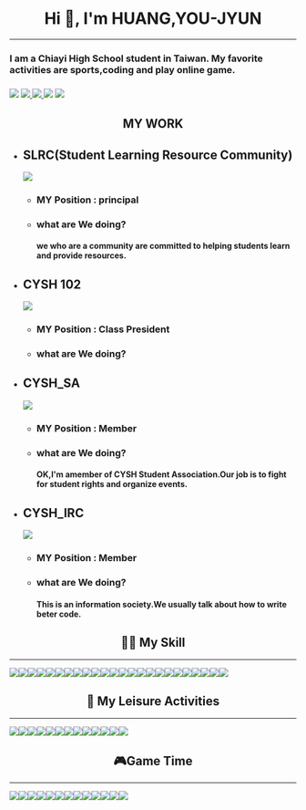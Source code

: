 <h1 align="center">Hi 👋, I'm HUANG,YOU-JYUN </h1>

------

### I am a Chiayi High School student in Taiwan.  My favorite activities are sports,coding and play online game.
### [<img src="https://img.shields.io/badge/My website-4285F4?style=for-the-badge&logo=Google-chrome&logoColor=white" />](https://sites.google.com/view/hyjdevelop-charlie960906/%E9%A6%96%E9%A0%81) [<img src="https://img.shields.io/badge/Gmail-D14836?style=for-the-badge&logo=gmail&logoColor=white" /> ](mailto:charlie960906@gmail.com) [<img src="https://img.shields.io/badge/Instagram-E4405F?style=for-the-badge&logo=instagram&logoColor=white" /> ](https://www.instagram.com/hyjcharlie960906/?hl=zh-tw)[<img src="https://img.shields.io/badge/Threads-000000?style=for-the-badge&logo=Threads&logoColor=white"/>](https://www.threads.net/@hyjcharlie960906) [<img src="https://img.shields.io/badge/Discord-5865F2?style=for-the-badge&logo=discord&logoColor=white"/> ](https://discord.com/invite/6MbHT4e4 ) 

<h2 align="center">MY WORK</h2>

- ## SLRC(Student Learning Resource Community)   
    
    [<img src="https://img.shields.io/badge/Discord-5865F2?style=for-the-badge&logo=discord&logoColor=white"/> ](https://discord.gg/RBFcN8MSzS ) 
    
     - ### MY Position : principal
     - ### what are We doing?
        #### we who are a community are committed   to helping students learn and provide resources.
- ## CYSH 102 
  [<img src="https://img.shields.io/badge/Instagram-E4405F?style=for-the-badge&logo=instagram&logoColor=white" /> ](https://www.instagram.com/cysh._.102/?hl=zh-tw)
    - ### MY Position : Class President
    - ### what are We doing?
        ####
- ## CYSH_SA 
    [<img src="https://img.shields.io/badge/Instagram-E4405F?style=for-the-badge&logo=instagram&logoColor=white" /> ](https://www.instagram.com/cyshsa39th/?hl=zh-tw)
    - ### MY Position : Member
    - ### what are We doing?
       #### OK,I'm amember of CYSH Student Association.Our job is to fight for student rights and organize events.
- ## CYSH_IRC 
    [<img src="https://img.shields.io/badge/Instagram-E4405F?style=for-the-badge&logo=instagram&logoColor=white" /> ](https://www.instagram.com/cysh_irc/?hl=zh-tw)
    - ### MY Position : Member
    - ### what are We doing?
        #### This is an information society.We usually talk about how to write beter code.
<h2 align="center">👩‍💻 My Skill </h2>

---
<img src="https://img.shields.io/badge/Arduino_IDE-00979D?style=for-the-badge&logo=arduino&logoColor=white" /><img src="https://img.shields.io/badge/Colab-F9AB00?style=for-the-badge&logo=googlecolab&color=525252" /><img src="https://img.shields.io/badge/VSCode-0078D4?style=for-the-badge&logo=visual%20studio%20code&logoColor=white" /><img src="https://img.shields.io/badge/C-00599C?style=for-the-badge&logo=c&logoColor=white" /><img src="https://img.shields.io/badge/C%2B%2B-00599C?style=for-the-badge&logo=c%2B%2B&logoColor=white" /><img src="https://img.shields.io/badge/Python-FFD43B?style=for-the-badge&logo=python&logoColor=blue" /><img src="https://img.shields.io/badge/
HTML5-E34F26?style=for-the-badge&logo=html5&logoColor=white" /><img src="https://img.shields.io/badge/JavaScript-323330?style=for-the-badge&logo=javascript&logoColor=F7DF1E" /><img src="https://img.shields.io/badge/ChatGPT-74aa9c?style=for-the-badge&logo=openai&logoColor=white" /><img src="https://img.shields.io/badge/Google%20Bard-886FBF?style=for-the-badge&logo=googlebard&logoColor=fff" /><img src="https://img.shields.io/badge/Google%20Analytics-E37400?style=for-the-badge&logo=google%20analytics&logoColor=white" /><img src="https://img.shields.io/badge/GIT-E44C30?style=for-the-badge&logo=git&logoColor=white" /><img src="https://img.shields.io/badge/windows%20terminal-4D4D4D?style=for-the-badge&logo=windows%20terminal&logoColor=white" /><img src="https://img.shields.io/badge/Google%20Sheets-34A853?style=for-the-badge&logo=google-sheets&logoColor=white" /><img src="https://img.shields.io/badge/Microsoft_Excel-217346?style=for-the-badge&logo=microsoft-excel&logoColor=white" /><img src="https://img.shields.io/badge/Microsoft_Office-D83B01?style=for-the-badge&logo=microsoft-office&logoColor=white" /><img src="https://img.shields.io/badge/Microsoft_PowerPoint-B7472A?style=for-the-badge&logo=microsoft-powerpoint&logoColor=white" /><img src="https://img.shields.io/badge/Microsoft_Word-2B579A?style=for-the-badge&logo=microsoft-word&logoColor=white" /><img src="https://img.shields.io/badge/Notion-000000?style=for-the-badge&logo=notion&logoColor=white" /><img src="https://img.shields.io/badge/Obsidian-483699?style=for-the-badge&logo=Obsidian&logoColor=whitee" /><img src="https://img.shields.io/badge/Todoist-E44332?style=for-the-badge&logo=todoist&logoColor=white" /><img src="https://img.shields.io/badge/-Unreal%20Engine-313131?style=for-the-badge&logo=unreal-engine&logoColor=white" /><img src="https://img.shields.io/badge/micro:bit-00ED00?style=for-the-badge&logo=micro:bit&logoColor=white" /><img src="https://img.shields.io/badge/Android-3DDC84?style=for-the-badge&logo=android&logoColor=white" />


<h2 align="center"> 🏃 My Leisure Activities</h2>

---

<img src="https://img.shields.io/badge/Netflix-E50914?style=for-the-badge&logo=netflix&logoColor=white" /><img src="https://img.shields.io/badge/Twitch-9146FF?style=for-the-badge&logo=twitch&logoColor=white" /><img src="https://img.shields.io/badge/YouTube-FF0000?style=for-the-badge&logo=youtube&logoColor=white" /><img src="https://img.shields.io/badge/Google_Podcasts-4285F4?style=for-the-badge&logo=google-podcasts&logoColor=white" /><img src="https://img.shields.io/badge/Spotify-1ED760?&style=for-the-badge&logo=spotify&logoColor=white" /><img src="https://img.shields.io/badge/YouTube_Music-FF0000?style=for-the-badge&logo=youtube-music&logoColor=white" /><img src="https://img.shields.io/badge/Uber_Eats-5FB709?style=for-the-badge&logo=uber-eats&logoColor=white
" /><img src="https://img.shields.io/badge/McDonald's-FBC817?style=for-the-badge&logo=McDonald's&logoColor=white" /><img src="https://img.shields.io/badge/Burger%20King-D62300?style=for-the-badge&logo=Burger%20King&logoColor=white" /><img src="https://img.shields.io/badge/Windows_11-0078d4?style=for-the-badge&logo=windows-11&logoColor=white" /><img src="https://img.shields.io/badge/Coursera-0056D2?style=for-the-badge&logo=Coursera&logoColor=white" /><img src="https://img.shields.io/badge/Google_chrome-4285F4?style=for-the-badge&logo=Google-chrome&logoColor=white" /><img src="https://img.shields.io/badge/-Wear%20OS-4285F4?style=for-the-badge&logo=wear-os&logoColor=white" />


<h2 align="center"> 🎮Game Time </h2>

----
<img src="https://img.shields.io/badge/ROG Z13-FF0029?style=for-the-badge&logo=Republic%20of%20Gamers&logoColor=white" /><img src="https://img.shields.io/badge/Intel%20Core_i9_13th-0071C5?style=for-the-badge&logo=intel&logoColor=white" /><img src="https://img.shields.io/badge/NVIDIA-RTX4060-76B900?style=for-the-badge&logo=nvidia&logoColor=white" /><img src="https://img.shields.io/badge/Counter_Strike-000000?style=for-the-badge&logo=counter-strike&logoColor=white" /><img src="https://img.shields.io/badge/Epic%20Games-313131?style=for-the-badge&logo=Epic%20Games&logoColor=white" /><img src="https://img.shields.io/badge/Riot_Games-D32936?style=for-the-badge&logo=riot-games&logoColor=white" /><img src="https://img.shields.io/badge/Steam-000000?style=for-the-badge&logo=steam&logoColor=white" /><img src="https://img.shields.io/badge/Republic%20of%20Gamers-FF0029?style=for-the-badge&logo=Republic%20of%20Gamers&logoColor=white" /><img src="https://img.shields.io/badge/Xbox-107C10?style=for-the-badge&logo=xbox&logoColor=white" /><img src="https://img.shields.io/badge/Valorant-fa4454?style=for-the-badge&logo=valorant&logoColor=white" /><img src="https://img.shields.io/badge/PlayStation-003791?style=for-the-badge&logo=playstation&logoColor=white" /><img src="https://img.shields.io/badge/Nintendo_Switch-E60012?style=for-the-badge&logo=nintendo-switch&logoColor=white" /><img src="https://img.shields.io/badge/FIFA-B7312F?style=for-the-badge&logo=fifa&logoColor=white" />



